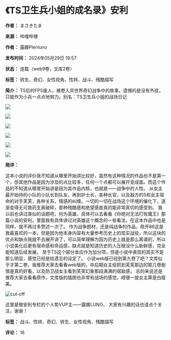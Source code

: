 # 《TS卫生兵小姐的成名录》安利

**作者：** まさきたま

**来源：** 哔哩哔哩

**作者：** 露娜Plenluno

**发布时间：** 2024年05月29日 19:57

**状态：** 连载（web9卷，文库2卷）

**标签：** 转生、奇幻、女性视角、性转、战斗、残酷描写

**简介：** TS后的FPS废人，被卷入异世界奇幻战争中的故事。遗憾的是没有外挂，只能作为小兵一点点地努力。别名：TS卫生兵小姐的战场日记

![](//i0.hdslb.com/bfs/new_dyn/684c51cf515ba1397be8abe0254616631230280667.jpg@1192w.webp)

![](//i0.hdslb.com/bfs/new_dyn/fa00a3a04e0ffd58ed780d93eb9cbfb91230280667.jpg@1192w.webp)

![](//i0.hdslb.com/bfs/new_dyn/b3e9fefe07c415584762b63f786218551230280667.jpg@1192w.webp)

![](//i0.hdslb.com/bfs/new_dyn/cc573bfaaabc9f754752f651afeb75351230280667.jpg@1192w.webp)

![](//i0.hdslb.com/bfs/new_dyn/da12e36deed299b927eb2d54f1666a741230280667.jpg@1192w.webp)

![](//i0.hdslb.com/bfs/new_dyn/a803effd65a1b968192aaa9c5f7a545d1230280667.jpg@1192w.webp)

**简评：**

这本小说的评价我不知道从哪里开始讲比较好，虽然有这种情况的作品也不是第一个，但其他作品是因为涉及的点比较多，任何一个点都可以展开变成面。而这个作品的不知道从哪里开始讲是因为其作品内核，也就是——战争中的人性。 从女主最开始待的小队的小队长到队友，再到护士长，各种长官，以及敌方的S和女主宿命的对手芙芙，各种关系，情感的纠缠。一切的一切在战场这个环境的催化下，逐渐变得无可救药支离破碎，那种残酷感和绝望感是真的能非常真切的感受到。 我以前也讲过类似的话题吧，何为英雄，具体可以去看看《你绝对无法打败魔王》那篇小说的安利，里面我有具体讲过对英雄这个概念的一些看法，在这本作品中也是同样，就不再过多赘述一次了。 作为战争题材，还是纯战争的作品，除开86这是我最喜欢的一本，但是因为他本身内容有大量参考历史上的现实战役，所以这块的优点和缺点我就不去展开讲了，可以简单理解为因为历史上就是那么离谱的，所以小说美化后更有宿命感和命运感，缺点就是知道历史的人压根没什么新鲜感，完全能知道后续发展。 至于TS这个部分本应作为加分项，但是小说中表现的其实不是那么明显，感觉已经是给遗忘的设定了。 小说web版已经到第九卷了吧？文库似乎才第二卷，我推荐大家去看看web版的，中后期女主给抓到芙芙那边的那几卷剧情是真的好看，以及防卫战女主看到芙芙幻象那段满满的宿敌感。 总的来说还是推荐大家去看看原作，文库版的插图也非常有战场的感觉，顺便一提女主算是白瘦美。

![cut-off](https://i0.hdslb.com/bfs/article/02db465212d3c374a43c60fa2625cc1caeaab796.png)

这里是做安利专栏的个人势VUP主——露娜LUNO， 大家有兴趣的话也请点个关注，谢谢！

**标签：** 战斗、性转、奇幻、转生、女性视角、残酷描写

**评论：** 16
